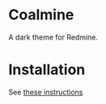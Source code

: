 Coalmine
=

A dark theme for Redmine.

Installation
==

See <a href="http://www.redmine.org/projects/redmine/wiki/Themes">these instructions</a>
